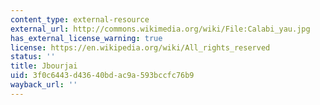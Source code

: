 ```yaml
---
content_type: external-resource
external_url: http://commons.wikimedia.org/wiki/File:Calabi_yau.jpg
has_external_license_warning: true
license: https://en.wikipedia.org/wiki/All_rights_reserved
status: ''
title: Jbourjai
uid: 3f0c6443-d436-40bd-ac9a-593bccfc76b9
wayback_url: ''
---
```

